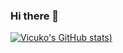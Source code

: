 ### Hi there 👋

[![Vicuko's GitHub stats](https://github-readme-stats.vercel.app/api?username=vicuko&show_icons=true&count_private=true?theme=radical))](https://github.com/vicuko/github-readme-stats)

<!--
**Vicuko/Vicuko** is a ✨ _special_ ✨ repository because its `README.md` (this file) appears on your GitHub profile.

Here are some ideas to get you started:

- 🔭 I’m currently working on ...
- 🌱 I’m currently learning ...
- 👯 I’m looking to collaborate on ...
- 🤔 I’m looking for help with ...
- 💬 Ask me about ...
- 📫 How to reach me: ...
- 😄 Pronouns: ...
- ⚡ Fun fact: ...
-->
